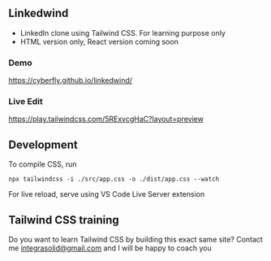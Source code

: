 ## Linkedwind

- LinkedIn clone using Tailwind CSS. For learning purpose only
- HTML version only, React version coming soon

### Demo

https://cyberfly.github.io/linkedwind/
### Live Edit

https://play.tailwindcss.com/5RExvcgHaC?layout=preview

## Development

To compile CSS, run 

```
npx tailwindcss -i ./src/app.css -o ./dist/app.css --watch
```

For live reload, serve using VS Code Live Server extension

## Tailwind CSS training

Do you want to learn Tailwind CSS by building this exact same site? Contact me integrasolid@gmail.com and I will be happy to coach you